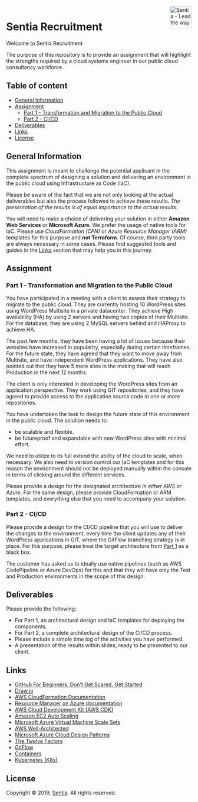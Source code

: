 
<a href="https://sentia.com/">
    <img src="assets/logo.jpg" alt="Sentia - Lead the way" title="Sentia" align="right" height="60" />
</a>

# Sentia Recruitment

Welcome to Sentia Recruitment

The purpose of this repository is to provide an assignment that will highlight the strengths required by a cloud systems engineer in our public cloud consultancy workforce.

## Table of content

- [General Information](#general-information)
- [Assignment](#assignment)
    - [Part 1 - Transformation and Migration to the Public Cloud](#part-1---transformation-and-migration-to-the-public-cloud)
    - [Part 2 - CI/CD](#part-2---cicd)
- [Deliverables](#deliverables)
- [Links](#links)
- [License](#license)

## General Information

This assignment is meant to challenge the potential applicant in the complete spectrum of designing a solution and delivering an environment in the public cloud using Infrastructure as Code (IaC).

Please be aware of the fact that we are not only looking at the actual deliverables but also the process followed to achieve these results. *The presentation of the results is of equal importance to the actual results.*

You will need to make a choice of delivering your solution in either **Amazon Web Services** or **Microsoft Azure**. We prefer the usage of native tools for IaC. Please use *CloudFormation (CFN)* or *Azure Resource Manager (ARM)* templates for this purpose and **not Terraform**. Of course, third party tools are always necessary in some cases. Please find suggested tools and guides in the [Links](#links) section that may help you in this journey.

## Assignment

### Part 1 - Transformation and Migration to the Public Cloud

You have participated in a meeting with a client to assess their strategy to migrate to the public cloud. They are currently hosting 10 WordPress sites using WordPress Multisite in a private datacenter. They achieve High availability (HA) by using 2 servers and having two copies of their Multisite. For the database, they are using 2 MySQL servers behind and HAProxy to achieve HA.

The past few months, they have been having a lot of issues because their websites have increased in popularity, especially during certain timeframes. For the future state, they have agreed that they want to move away from Multisite, and have independent WordPress applications. They have also pointed out that they have 5 more sites in the making that will reach Production in the next 12 months.

The client is only interested in developing the WordPress sites from an application perspective. They work using GIT repositories, and they have agreed to provide access to the application source code in one or more repositories.

You have undertaken the task to design the future state of this environment in the public cloud. The solution needs to:
* be scalable and flexible.
* be futureproof and expandable with new WordPress sites with minimal effort.

We need to utilize to its full extend the ability of the cloud to scale, when necessary. We also need to version control our IaC templates and for this reason the environment should not be deployed manually within the console in terms of clicking around the different services.

Please provide a design for the designated architecture *in either AWS or Azure*. For the same design, please provide CloudFormation or ARM templates, and everything else that you need to accompany your solution.

### Part 2 - CI/CD

Please provide a design for the CI/CD pipeline that you will use to deliver the changes to the environment, every time the client updates any of their WordPress applications in GIT, where the GitFlow branching strategy is in place. For this purpose, please treat the target architecture from [Part 1](#part-1---transformation-and-migration-to-the-public-cloud) as a black box.

The customer has asked us to ideally use native pipelines (such as AWS CodePipeline or Azure DevOps) for this and that they will have only the Test and Production environments in the scope of this design.

## Deliverables

Please provide the following:
* For Part 1, an architectural design and IaC templates for deploying the components.
* For Part 2, a complete architectural design of the CI/CD process.
* Please include a simple time log of the activities you have performed.
* A presentation of the results within slides, ready to be presented to our client.

## Links

- [GitHub For Beginners: Don’t Get Scared, Get Started](https://readwrite.com/2013/09/30/understanding-github-a-journey-for-beginners-part-1/)
- [Draw.io](https://www.draw.io/)
- [AWS CloudFormation Documentation](https://docs.aws.amazon.com/cloudformation/index.html)
- [Resource Manager on Azure documentation](https://docs.microsoft.com/en-us/azure/azure-resource-manager/)
- [AWS Cloud Development Kit (AWS CDK)](https://github.com/aws/aws-cdk)
- [Amazon EC2 Auto Scaling](https://aws.amazon.com/ec2/autoscaling/?sc_channel=ba&sc_campaign=autoscaling-ec2-button&sc_medium=button&sc_country=global&sc_geo=global&sc_outcome=aware)
- [Microsoft Azure Virtual Machine Scale Sets](https://docs.microsoft.com/en-us/azure/virtual-machine-scale-sets/overview?toc=%2Fazure%2Fvirtual-machines%2Flinux%2Ftoc.json)
- [AWS Well-Architected](https://aws.amazon.com/architecture/well-architected/)
- [Microsoft Azure Cloud Design Patterns](https://docs.microsoft.com/en-us/azure/architecture/patterns/)
- [The Twelve Factors](https://12factor.net/)
- [GitFlow](https://nvie.com/posts/a-successful-git-branching-model/)
- [Containers](https://www.docker.com/resources/what-container)
- [Kubernetes (K8s)](https://kubernetes.io/)

## License

Copyright © 2019, [Sentia](https://sentia.com). All rights reserved.
